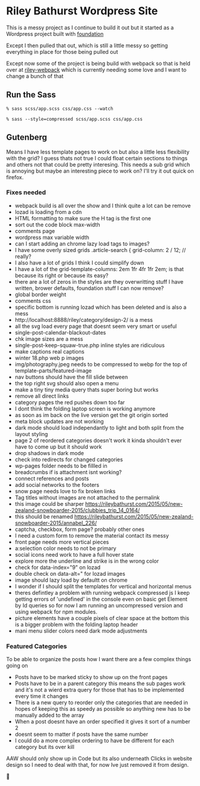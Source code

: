 # Riley Bathurst Wordpress Site

This is a messy project as I continue to build it out but it started as a Wordpress project built with [foundation](https://github.com/zurb/foundation-sites)

Except I then pulled that out, which is still a little messy so getting everything in place for those being pulled out

Except now some of the project is being build with webpack so that is held over at [riley-webpack](https://github.com/rileybathurst/riley-webpack) which is currently needing some love and I want to change a bunch of that

## Run the Sass
```% sass scss/app.scss css/app.css --watch ```

```% sass --style=compressed scss/app.scss css/app.css ```

## Gutenberg
Means I have less template pages to work on but also a little less flexibility with the grid?
I guess thats not true I could float certain sections to things and others not that could be pretty interesing.
This needs a sub grid which is annoying but maybe an interesting piece to work on?
I'll try it out quick on firefox.

### Fixes needed
- webpack build is all over the show and I think quite a lot can be remove
- lozad is loading from a cdn
- HTML formatting to make sure the H tag is the first one
- sort out the code block max-width
- comments page
- wordpress max variable width
- can I start adding an chrome lazy load tags to images?
- I have some overly sized grids .article-search { grid-column: 2 / 12; // really?
- I also have a lot of grids I think I could simplify down
- I have a lot of the grid-template-columns: 2em 1fr 4fr 1fr 2em; is that because its right or because its easy?
- there are a lot of zeros in the styles are they overwritting stuff I have written, brower defaults, foundation stuff I can now remove?
- global border weight
- comments css
- specific bottom is running lozad which has been deleted and is also a mess
- http://localhost:8888/riley/category/design-2/ is a mess
- all the svg load every page that doesnt seem very smart or useful
- single-post-calendar-blackout-dates
- chk image sizes are a mess
- single-post-keep-squaw-true.php inline styles are ridiculous
- make captions real captions
- winter 18.php web p images
- img/photography.jpeg needs to be compressed to webp for the top of template-parts/featured-image
- nav buttons should have the fill slide between
- the top right svg should also open a menu
- make a tiny tiny media query thats super boring but works
- remove all direct links
- category pages the red pushes down too far
- I dont think the folding laptop screen is working anymore
- as soon as im back on the live version get the git origin sorted
- meta block updates are not working
- dark mode should load independantly to light and both split from the layout styling
- page 2 of reordered categories doesn't work it kinda shouldn't ever have to come up but it should work
- drop shadows in dark mode
- check into redirects for changed categories
- wp-pages folder needs to be fillled in
- breadcrumbs if is attachment isnt working?
- connect references and posts
- add social networks to the footers
- snow page needs love to fix broken links
- Tag titles without images are not attached to the permalink
- this image could be sharper https://rileybathurst.com/2015/05/new-zealand-snowboarder-2015/clubbies_trip_14_0164/
- this should be renamed https://rileybathurst.com/2015/05/new-zealand-snowboarder-2015/annabel_226/
- captcha, checkbox, form page? probably other ones
- I need a custom form to remove the material contact its messy
- front page needs more vertical pieces
- a:selection color needs to not be primary
- social icons need work to have a full hover state
- explore more the underline and strike is in the wrong color
- check for data-index="9" on lozad
- double check on data-alt=" for lozad images
- image should lazy load by defaultt on chrome
- I wonder if I should split the templates for vertical and horizontal menus
- theres defintley a problem with running webpack compressed js I keep getting errors of 'undefined' in the console even on basic get Element by Id queries so for now I am running an uncompressed version and using webpack for npm modules.
- picture elements have a couple pixels of clear space at the bottom this is a bigger problem with the folding laptop header
- mani menu slider colors need dark mode adjustments

### Featured Categories

To be able to organize the posts how I want there are a few complex things going on 
- Posts have to be marked sticky to show up on the front pages
- Posts have to be in a parent category this means the sub pages work and it's not a wierd extra query for those that has to be implemented every time it changes
- There is a new query to reorder only the categories that are needed in hopes of keeping this as speedy as possible so anything new has to be manually added to the array
- When a post doesnt have an order specified it gives it sort of a number 2
- doesnt seem to matter if posts have the same number
- I could do a more complex ordering to have be different for each category but its over kill

AAW should only show up in Code but its also underneath Clicks in website design so I need to deal with that, for now Ive just removed it from design.

🦖